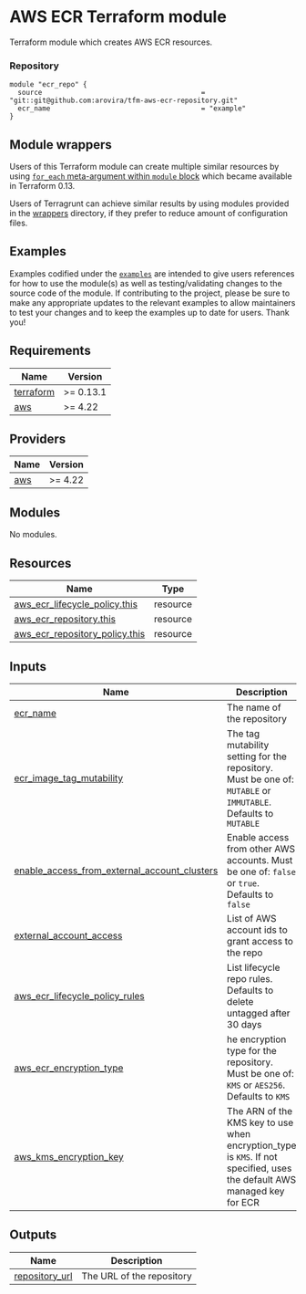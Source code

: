 # AWS ECR Terraform module

Terraform module which creates AWS ECR resources.

### Repository

```hcl
module "ecr_repo" {
  source                                       = "git::git@github.com:arovira/tfm-aws-ecr-repository.git"
  ecr_name                                     = "example"
}

```

## Module wrappers

Users of this Terraform module can create multiple similar resources by using [`for_each` meta-argument within `module` block](https://www.terraform.io/language/meta-arguments/for_each) which became available in Terraform 0.13.

Users of Terragrunt can achieve similar results by using modules provided in the [wrappers](https://github.com/terraform-aws-modules/terraform-aws-ecr/tree/master/wrappers) directory, if they prefer to reduce amount of configuration files.

## Examples

Examples codified under the [`examples`](https://github.com/arovira/tfm-aws-ecr-repository/tree/main/examples) are intended to give users references for how to use the module(s) as well as testing/validating changes to the source code of the module. If contributing to the project, please be sure to make any appropriate updates to the relevant examples to allow maintainers to test your changes and to keep the examples up to date for users. Thank you!


<!-- BEGINNING OF PRE-COMMIT-TERRAFORM DOCS HOOK -->
## Requirements

| Name | Version |
|------|---------|
| <a name="requirement_terraform"></a> [terraform](#requirement\_terraform) | >= 0.13.1 |
| <a name="requirement_aws"></a> [aws](#requirement\_aws) | >= 4.22 |

## Providers

| Name | Version |
|------|---------|
| <a name="provider_aws"></a> [aws](#provider\_aws) | >= 4.22 |

## Modules

No modules.

## Resources

| Name | Type |
|------|------|
| [aws_ecr_lifecycle_policy.this](https://registry.terraform.io/providers/hashicorp/aws/latest/docs/resources/ecr_lifecycle_policy) | resource |
| [aws_ecr_repository.this](https://registry.terraform.io/providers/hashicorp/aws/latest/docs/resources/ecr_repository) | resource |
| [aws_ecr_repository_policy.this](https://registry.terraform.io/providers/hashicorp/aws/latest/docs/resources/ecr_repository_policy) | resource |

## Inputs

| Name | Description | Type | Default | Required |
|------|-------------|------|---------|:--------:|
| <a name="ecr_name"></a> [ecr\_name](#ecr\_name) | The name of the repository | `string` | `""` | yes |
| <a name="ecr_image_tag_mutability"></a> [ecr\_image\_tag\_mutability](#ecr\_image\_tag\_mutability) | The tag mutability setting for the repository. Must be one of: `MUTABLE` or `IMMUTABLE`. Defaults to `MUTABLE` | `string` | `"MUTABLE"` | no |
| <a name="enable_access_from_external_account_clusters"></a> [enable\_access\_from\_external\_account\_clusters](#enable\_access\_from\_external\_account\_clusters) | Enable access from other AWS accounts. Must be one of: `false` or `true`. Defaults to `false` | `bool` | `"false"` | no |
| <a name="external_account_access"></a> [external\_account\_access](#external\_account\_access) | List of AWS account ids to grant access to the repo | `list(string)` | `[]` | no |
| <a name="aws_ecr_lifecycle_policy_rules"></a> [aws\_ecr\_lifecycle\_policy\_rules](#aws\_ecr\_lifecycle\_policy\_rules) | List lifecycle repo rules. Defaults to delete untagged after 30 days | `list(any)` | NA | no |
| <a name="aws_ecr_encryption_type"></a> [aws\_ecr\_encryption\_type](#aws\_ecr\_encryption\_type) | he encryption type for the repository. Must be one of: `KMS` or `AES256`. Defaults to `KMS` | `string` | `null` | no |
| <a name="aws_kms_encryption_key"></a> [aws\_kms\_encryption\_key](#aws\_kms\_encryption\_key) | The ARN of the KMS key to use when encryption\_type is `KMS`. If not specified, uses the default AWS managed key for ECR | `string` | `null` | no |


## Outputs

| Name | Description |
|------|-------------|
| <a name="repository_url"></a> [repository\_url](#output\_repository\_url) | The URL of the repository |
<!-- END OF PRE-COMMIT-TERRAFORM DOCS HOOK -->
